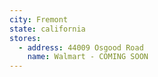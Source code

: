 ```yaml
---
city: Fremont
state: california
stores:
  - address: 44009 Osgood Road
    name: Walmart - COMING SOON
---
```

